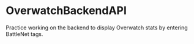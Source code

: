 # OverwatchBackendAPI
Practice working on the backend to display Overwatch stats by entering BattleNet tags.
